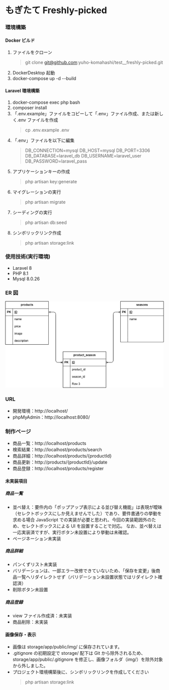 # もぎたて Freshly-picked

### 環境構築

#### Docker ビルド

1. ファイルをクローン
   > git clone git@github.com:yuho-komahashi/test\_\_freshly-picked.git
1. DockerDesktop 起動
1. docker-compose up -d --build

#### Laravel 環境構築

1. docker-compose exec php bash
1. composer install
1. 「.env.example」ファイルをコピーして「.env」ファイル作成、または新しく.env ファイルを作成
   > cp .env.example .env
1. 「.env」ファイルを以下に編集
   > DB_CONNECTION=mysql
   > DB_HOST=mysql
   > DB_PORT=3306
   > DB_DATABASE=laravel_db
   > DB_USERNAME=laravel_user
   > DB_PASSWORD=laravel_pass
1. アプリケーションキーの作成
   > php artisan key:generate
1. マイグレーションの実行
   > php artisan migrate
1. シーディングの実行
   > php artisan db:seed
1. シンボリックリンク作成
   > php artisan storage:link

### 使用技術(実行環境)

- Laravel 8
- PHP 8.1
- Mysql 8.0.26

### ER 図
![ER図](images/er.png)

### URL

- 開発環境：http://localhost/
- phpMyAdmin：http://localhost:8080/

### 制作ページ

- 商品一覧：http://localhost/products
- 検索結果：http://localhost/products/search
- 商品詳細：http://localhost/products/{productId}
- 商品更新：http://products/{productId}/update
- 商品登録：http://localhost/products/register

#### 未実装項目

##### 商品一覧

- 並べ替え：要件内の「ポップアップ表示による並び替え機能」は表現が曖昧（セレクトボックスにしか見えませんでした）であり、要件書通りの挙動を求める場合 JavaScript での実装が必要と思われ、今回の実装範囲外のため、セレクトボックスによる UI を設置することで対応。
  なお、並べ替えは一応実装済ですが、実行ボタン未設置により挙動は未確認。
- ページネーション未実装

##### 商品詳細

- パンくずリスト未実装
- バリデーションは、一部エラー改修できていないため、「保存を変更」後商品一覧へリダイレクトせず（バリデーション未設置状態ではリダイレクト確認済）
- 削除ボタン未設置

##### 商品登録

- view ファイル作成済：未実装
- 商品削除：未実装

#### 画像保存・表示

- 画像は storage/app/public/img/ に保存されています。
- .gitignore の初期設定で storage/ 配下は Git から除外されるため、
  storage/app/public/.gitignore を修正し、画像フォルダ（img/）を除外対象から外しました。
- プロジェクト環境構築後に、シンボリックリンクを作成してください
  > php artisan storage:link
